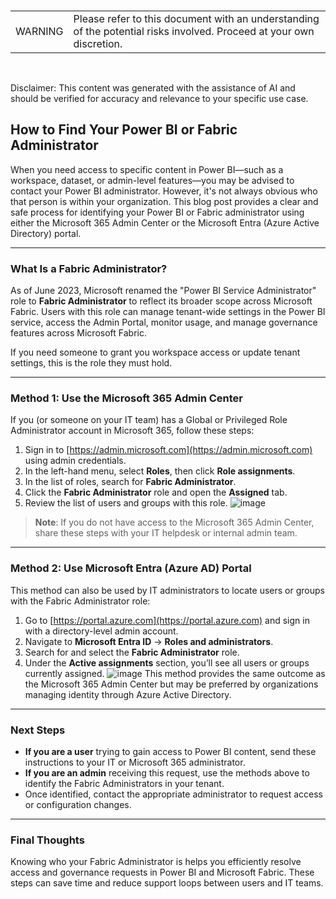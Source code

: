 <br><table><td>WARNING</td><td>Please refer to this document with an understanding of the potential risks involved. Proceed at your own discretion.</td></table><br>

Disclaimer: This content was generated with the assistance of AI and should be verified for accuracy and relevance to your specific use case.

## How to Find Your Power BI or Fabric Administrator

When you need access to specific content in Power BI—such as a workspace, dataset, or admin-level features—you may be advised to contact your Power BI administrator. However, it's not always obvious who that person is within your organization. This blog post provides a clear and safe process for identifying your Power BI or Fabric administrator using either the Microsoft 365 Admin Center or the Microsoft Entra (Azure Active Directory) portal.

---

### What Is a Fabric Administrator?

As of June 2023, Microsoft renamed the "Power BI Service Administrator" role to **Fabric Administrator** to reflect its broader scope across Microsoft Fabric. Users with this role can manage tenant-wide settings in the Power BI service, access the Admin Portal, monitor usage, and manage governance features across Microsoft Fabric.

If you need someone to grant you workspace access or update tenant settings, this is the role they must hold.

---

### Method 1: Use the Microsoft 365 Admin Center

If you (or someone on your IT team) has a Global or Privileged Role Administrator account in Microsoft 365, follow these steps:

1. Sign in to [https://admin.microsoft.com](https://admin.microsoft.com) using admin credentials.
2. In the left-hand menu, select **Roles**, then click **Role assignments**.
3. In the list of roles, search for **Fabric Administrator**.
4. Click the **Fabric Administrator** role and open the **Assigned** tab.
5. Review the list of users and groups with this role.
![image](https://github.com/user-attachments/assets/394604de-0718-438b-ad4c-d60fe906cd6d)

> **Note**: If you do not have access to the Microsoft 365 Admin Center, share these steps with your IT helpdesk or internal admin team.

---

### Method 2: Use Microsoft Entra (Azure AD) Portal

This method can also be used by IT administrators to locate users or groups with the Fabric Administrator role:

1. Go to [https://portal.azure.com](https://portal.azure.com) and sign in with a directory-level admin account.
2. Navigate to **Microsoft Entra ID** → **Roles and administrators**.
3. Search for and select the **Fabric Administrator** role.
4. Under the **Active assignments** section, you’ll see all users or groups currently assigned.
![image](https://github.com/user-attachments/assets/a9b1f885-6794-4eb3-a13b-205e007ee81f)
This method provides the same outcome as the Microsoft 365 Admin Center but may be preferred by organizations managing identity through Azure Active Directory.

---

### Next Steps

- **If you are a user** trying to gain access to Power BI content, send these instructions to your IT or Microsoft 365 administrator.
- **If you are an admin** receiving this request, use the methods above to identify the Fabric Administrators in your tenant.
- Once identified, contact the appropriate administrator to request access or configuration changes.

---

### Final Thoughts

Knowing who your Fabric Administrator is helps you efficiently resolve access and governance requests in Power BI and Microsoft Fabric. These steps can save time and reduce support loops between users and IT teams.
